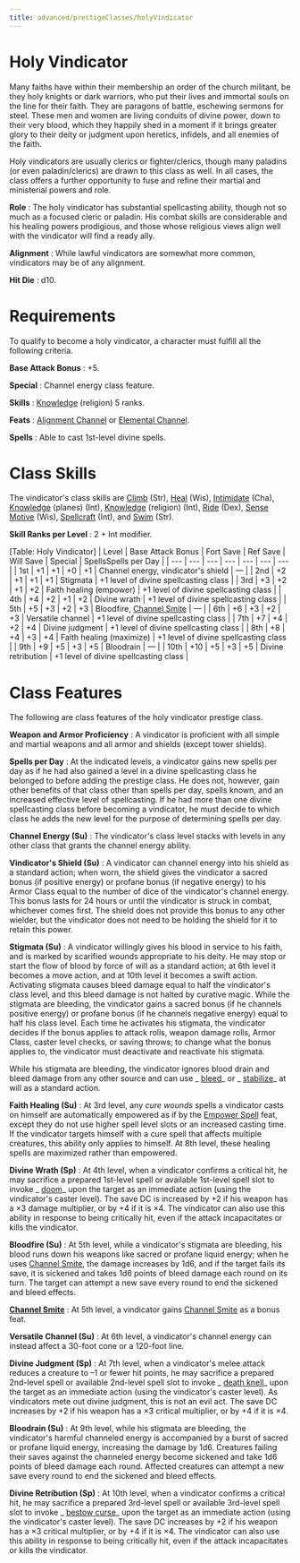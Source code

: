 ```yaml
---
title: advanced/prestigeClasses/holyVindicator
---
```

# Holy Vindicator

Many faiths have within their membership an order of the church militant, be they holy knights or dark warriors, who put their lives and immortal souls on the line for their faith. They are paragons of battle, eschewing sermons for steel. These men and women are living conduits of divine power, down to their very blood, which they happily shed in a moment if it brings greater glory to their deity or judgment upon heretics, infidels, and all enemies of the faith.

Holy vindicators are usually clerics or fighter/clerics, though many paladins (or even paladin/clerics) are drawn to this class as well. In all cases, the class offers a further opportunity to fuse and refine their martial and ministerial powers and role.

**Role** : The holy vindicator has substantial spellcasting ability, though not so much as a focused cleric or paladin. His combat skills are considerable and his healing powers prodigious, and those whose religious views align well with the vindicator will find a ready ally.

**Alignment** : While lawful vindicators are somewhat more common, vindicators may be of any alignment.

**Hit Die** : d10.

# Requirements

To qualify to become a holy vindicator, a character must fulfill all the following criteria.

**Base Attack Bonus** : +5.

**Special** : Channel energy class feature.

**Skills** : [Knowledge](../../skills/knowledge#_knowledge) (religion) 5 ranks.

**Feats** : [Alignment Channel](../../feats#_alignment-channel) or [Elemental Channel](../../feats#_elemental-channel).

**Spells** : Able to cast 1st-level divine spells.

# Class Skills

The vindicator's class skills are [Climb](../../skills/climb#_climb) (Str), [Heal](../../skills/heal#_heal) (Wis), [Intimidate](../../skills/intimidate#_intimidate) (Cha), [Knowledge](../../skills/knowledge#_knowledge) (planes) (Int), [Knowledge](../../skills/knowledge#_knowledge) (religion) (Int), [Ride](../../skills/ride#_ride) (Dex), [Sense Motive](../../skills/senseMotive#_sense-motive) (Wis), [Spellcraft](../../skills/spellcraft#_spellcraft) (Int), and [Swim](../../skills/swim#_swim) (Str).

**Skill Ranks per Level** : 2 + Int modifier.

[Table: Holy Vindicator]
| Level | Base Attack Bonus | Fort Save | Ref Save | Will Save | Special | SpellsSpells per Day |
| --- | --- | --- | --- | --- | --- | --- |
| 1st | +1 | +1 | +0 | +1 | Channel energy, vindicator's shield | — |
| 2nd | +2 | +1 | +1 | +1 | Stigmata | +1 level of divine spellcasting class |
| 3rd | +3 | +2 | +1 | +2 | Faith healing (empower) | +1 level of divine spellcasting class |
| 4th | +4 | +2 | +1 | +2 | Divine wrath | +1 level of divine spellcasting class |
| 5th | +5 | +3 | +2 | +3 | Bloodfire, [Channel Smite](../../feats#_channel-smite) | — |
| 6th | +6 | +3 | +2 | +3 | Versatile channel | +1 level of divine spellcasting class |
| 7th | +7 | +4 | +2 | +4 | Divine judgment | +1 level of divine spellcasting class |
| 8th | +8 | +4 | +3 | +4 | Faith healing (maximize) | +1 level of divine spellcasting class |
| 9th | +9 | +5 | +3 | +5 | Bloodrain | — |
| 10th | +10 | +5 | +3 | +5 | Divine retribution | +1 level of divine spellcasting class |

# Class Features

The following are class features of the holy vindicator prestige class.

**Weapon and Armor Proficiency** : A vindicator is proficient with all simple and martial weapons and all armor and shields (except tower shields).

**Spells per Day** : At the indicated levels, a vindicator gains new spells per day as if he had also gained a level in a divine spellcasting class he belonged to before adding the prestige class. He does not, however, gain other benefits of that class other than spells per day, spells known, and an increased effective level of spellcasting. If he had more than one divine spellcasting class before becoming a vindicator, he must decide to which class he adds the new level for the purpose of determining spells per day.

**Channel Energy (Su)** : The vindicator's class level stacks with levels in any other class that grants the channel energy ability.

**Vindicator's Shield (Su)** : A vindicator can channel energy into his shield as a standard action; when worn, the shield gives the vindicator a sacred bonus (if positive energy) or profane bonus (if negative energy) to his Armor Class equal to the number of dice of the vindicator's channel energy. This bonus lasts for 24 hours or until the vindicator is struck in combat, whichever comes first. The shield does not provide this bonus to any other wielder, but the vindicator does not need to be holding the shield for it to retain this power.

**Stigmata (Su)** : A vindicator willingly gives his blood in service to his faith, and is marked by scarified wounds appropriate to his deity. He may stop or start the flow of blood by force of will as a standard action; at 6th level it becomes a move action, and at 10th level it becomes a swift action. Activating stigmata causes bleed damage equal to half the vindicator's class level, and this bleed damage is not halted by curative magic. While the stigmata are bleeding, the vindicator gains a sacred bonus (if he channels positive energy) or profane bonus (if he channels negative energy) equal to half his class level. Each time he activates his stigmata, the vindicator decides if the bonus applies to attack rolls, weapon damage rolls, Armor Class, caster level checks, or saving throws; to change what the bonus applies to, the vindicator must deactivate and reactivate his stigmata.

While his stigmata are bleeding, the vindicator ignores blood drain and bleed damage from any other source and can use _ [bleed](../../spells/bleed#_bleed)_ or _ [stabilize](../../spells/stabilize#_stabilize)_ at will as a standard action.

**Faith Healing (Su)** : At 3rd level, any _cure wounds_ spells a vindicator casts on himself are automatically empowered as if by the [Empower Spell](../../feats#_empower-spell) feat, except they do not use higher spell level slots or an increased casting time. If the vindicator targets himself with a cure spell that affects multiple creatures, this ability only applies to himself. At 8th level, these healing spells are maximized rather than empowered.

**Divine Wrath (Sp)** : At 4th level, when a vindicator confirms a critical hit, he may sacrifice a prepared 1st-level spell or available 1st-level spell slot to invoke _ [doom](../../spells/doom#_doom)_ upon the target as an immediate action (using the vindicator's caster level). The save DC is increased by +2 if his weapon has a ×3 damage multiplier, or by +4 if it is ×4. The vindicator can also use this ability in response to being critically hit, even if the attack incapacitates or kills the vindicator.

**Bloodfire (Su)** : At 5th level, while a vindicator's stigmata are bleeding, his blood runs down his weapons like sacred or profane liquid energy; when he uses [Channel Smite](../../feats#_channel-smite), the damage increases by 1d6, and if the target fails its save, it is sickened and takes 1d6 points of bleed damage each round on its turn. The target can attempt a new save every round to end the sickened and bleed effects.

**[Channel Smite](../../feats#_channel-smite)** : At 5th level, a vindicator gains [Channel Smite](../../feats#_channel-smite) as a bonus feat.

**Versatile Channel (Su)** : At 6th level, a vindicator's channel energy can instead affect a 30-foot cone or a 120-foot line.

**Divine Judgment (Sp)** : At 7th level, when a vindicator's melee attack reduces a creature to –1 or fewer hit points, he may sacrifice a prepared 2nd-level spell or available 2nd-level spell slot to invoke _ [death knell](../../spells/deathKnell#_death-knell)_ upon the target as an immediate action (using the vindicator's caster level). As vindicators mete out divine judgment, this is not an evil act. The save DC increases by +2 if his weapon has a ×3 critical multiplier, or by +4 if it is ×4.

**Bloodrain (Su)** : At 9th level, while his stigmata are bleeding, the vindicator's harmful channeled energy is accompanied by a burst of sacred or profane liquid energy, increasing the damage by 1d6. Creatures failing their saves against the channeled energy become sickened and take 1d6 points of bleed damage each round. Affected creatures can attempt a new save every round to end the sickened and bleed effects.

**Divine Retribution (Sp)** : At 10th level, when a vindicator confirms a critical hit, he may sacrifice a prepared 3rd-level spell or available 3rd-level spell slot to invoke _ [bestow curse](../../spells/bestowCurse#_bestow-curse)_ upon the target as an immediate action (using the vindicator's caster level). The save DC increases by +2 if his weapon has a ×3 critical multiplier, or by +4 if it is ×4. The vindicator can also use this ability in response to being critically hit, even if the attack incapacitates or kills the vindicator.

